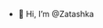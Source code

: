 - 👋 Hi, I’m @Zatashka
<!---
Zatashka/Zatashka is a ✨ special ✨ repository because its `README.md` (this file) appears on your GitHub profile.
You can click the Preview link to take a look at your changes.
--->
